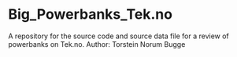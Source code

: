 # Big_Powerbanks_Tek.no
A repository for the source code and source data file for a review of powerbanks on Tek.no. Author: Torstein Norum Bugge
